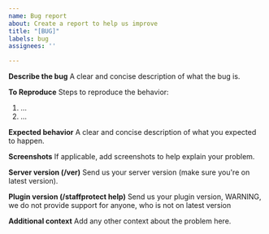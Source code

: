```yaml
---
name: Bug report
about: Create a report to help us improve
title: "[BUG]"
labels: bug
assignees: ''

---
```


**Describe the bug**
A clear and concise description of what the bug is.

**To Reproduce**
Steps to reproduce the behavior:
1. ...
2. ...

**Expected behavior**
A clear and concise description of what you expected to happen.

**Screenshots**
If applicable, add screenshots to help explain your problem.

**Server version (/ver)**
Send us your server version (make sure you're on latest version).

**Plugin version (/staffprotect help)**
Send us your plugin version, WARNING, we do not provide support for anyone, who is not on latest version

**Additional context**
Add any other context about the problem here.
